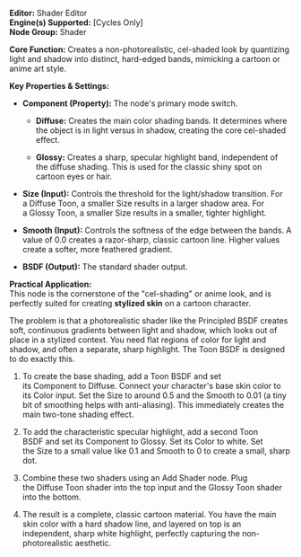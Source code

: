 **Editor:** Shader Editor  
**Engine(s) Supported:** [Cycles Only]  
**Node Group:** Shader

**Core Function:** Creates a non-photorealistic, cel-shaded look by quantizing light and shadow into distinct, hard-edged bands, mimicking a cartoon or anime art style.

**Key Properties & Settings:**

- **Component (Property):** The node's primary mode switch.
    
    - **Diffuse:** Creates the main color shading bands. It determines where the object is in light versus in shadow, creating the core cel-shaded effect.
        
    - **Glossy:** Creates a sharp, specular highlight band, independent of the diffuse shading. This is used for the classic shiny spot on cartoon eyes or hair.
        
- **Size (Input):** Controls the threshold for the light/shadow transition. For a Diffuse Toon, a smaller Size results in a larger shadow area. For a Glossy Toon, a smaller Size results in a smaller, tighter highlight.
    
- **Smooth (Input):** Controls the softness of the edge between the bands. A value of 0.0 creates a razor-sharp, classic cartoon line. Higher values create a softer, more feathered gradient.
    
- **BSDF (Output):** The standard shader output.
    

**Practical Application:**  
This node is the cornerstone of the "cel-shading" or anime look, and is perfectly suited for creating **stylized skin** on a cartoon character.

The problem is that a photorealistic shader like the Principled BSDF creates soft, continuous gradients between light and shadow, which looks out of place in a stylized context. You need flat regions of color for light and shadow, and often a separate, sharp highlight. The Toon BSDF is designed to do exactly this.

1. To create the base shading, add a Toon BSDF and set its Component to Diffuse. Connect your character's base skin color to its Color input. Set the Size to around 0.5 and the Smooth to 0.01 (a tiny bit of smoothing helps with anti-aliasing). This immediately creates the main two-tone shading effect.
    
2. To add the characteristic specular highlight, add a second Toon BSDF and set its Component to Glossy. Set its Color to white. Set the Size to a small value like 0.1 and Smooth to 0 to create a small, sharp dot.
    
3. Combine these two shaders using an Add Shader node. Plug the Diffuse Toon shader into the top input and the Glossy Toon shader into the bottom.
    
4. The result is a complete, classic cartoon material. You have the main skin color with a hard shadow line, and layered on top is an independent, sharp white highlight, perfectly capturing the non-photorealistic aesthetic.